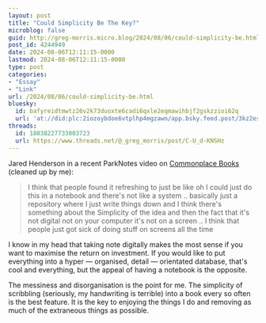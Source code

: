 ```yaml
---
layout: post
title: "Could Simplicity Be The Key?"
microblog: false
guid: http://greg-morris.micro.blog/2024/08/06/could-simplicity-be.html
post_id: 4244949
date: 2024-08-06T12:11:15-0000
lastmod: 2024-08-06T12:11:15-0000
type: post
categories:
- "Essay"
- "Link"
url: /2024/08/06/could-simplicity-be.html
bluesky:
  id: bafyreidtmwtz26v2k73duoxte6cadi6qxle2eqmawihbjf2gskzzioi62q
  url: 'at://did:plc:2iozoybdoe6vtplhp4mgzawn/app.bsky.feed.post/3kz2eshdvf22j'
threads:
  id: 18038227733003723
  url: https://www.threads.net/@_greg_morris/post/C-U_d-KNSHz
---
```

Jared Henderson in a recent ParkNotes video on [Commonplace Books](https://www.youtube.com/watch?v=fITgm5V-m%5C_Y) (cleaned up by me): 

> I think that people found it refreshing to just be like oh I could just do this in a notebook and there's not like a system .. basically just a repository where I just write things down and I think there's something about the Simplicity of the idea and then the fact that it's not digital not on your computer it's not on a screen .. I think that people just got sick of doing stuff on screens all the time

I know in my head that taking note digitally makes the most sense if you want to maximise the return on investment. If you would like to put everything into a hyper — organised, detail — orientated database, that's cool and everything, but the appeal of having a notebook is the opposite.

The messiness and disorganisation is the point for me. The simplicity of scribbling (seriously, my handwriting is terrible) into a book every so often is the best feature. It is the key to enjoying the things I do and removing as much of the extraneous things as possible.

